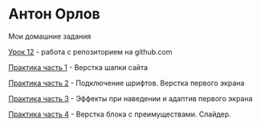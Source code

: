 # Антон Орлов
Мои домашние задания


[Урок 12](https://fogelo.github.io/project7/src/) - работа с репозиторием на github.com

[Практика часть 1](https://fogelo.github.io/ProjectPractice1/src/) - Верстка шапки сайта

[Практика часть 2](https://fogelo.github.io/ProjectPractice2/src/) - Подключение шрифтов. Верстка первого экрана

[Практика часть 3](https://fogelo.github.io/ProjectPractice3/src/) - Эффекты при наведении и адаптив первого экрана

[Практика часть 4](https://fogelo.github.io/ProjectPractice4/src/) - Верстка блока с преимуществами. Слайдер.
